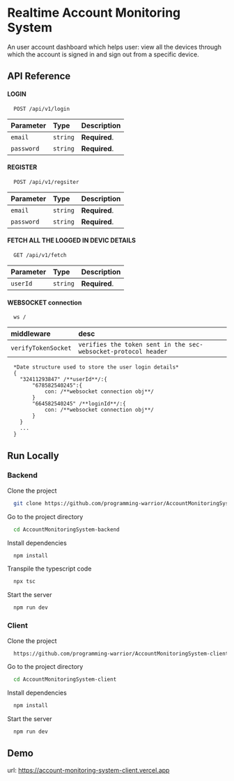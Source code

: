 
# Realtime Account Monitoring System

An user account dashboard which helps user: view all the devices through which the account is signed in and  sign out from a specific device.



## API Reference

#### LOGIN

```http
  POST /api/v1/login
```

| Parameter | Type     | Description                |
| :-------- | :------- | :------------------------- |
| `email` | `string` | **Required**.  |
| `password` | `string` | **Required**.  |

#### REGISTER

```http
  POST /api/v1/regsiter
```

| Parameter | Type     | Description                       |
| :-------- | :------- | :-------------------------------- |
| `email`      | `string` | **Required**.  |
| `password`      | `string` | **Required**.  |

#### FETCH ALL THE LOGGED IN DEVIC DETAILS

```http
  GET /api/v1/fetch
```

| Parameter | Type     | Description                       |
| :-------- | :------- | :-------------------------------- |
| `userId`      | `string` | **Required**.  |


#### WEBSOCKET connection

```ws
  ws /
```



| middleware | desc  |   
| :-------- | :------- | 
| `verifyTokenSocket`      | `verifies the token sent in the sec-websocket-protocol header` | 

```ws
  *Date structure used to store the user login details*
  {
    "32411293847" /**userId**/:{
        "678582540245":{
            con: /**websocket connection obj**/
        }
        "664582540245" /**loginId**/:{
            con: /**websocket connection obj**/
        }
    }
    ...
  }
```







## Run Locally

### Backend

Clone the project

```bash
  git clone https://github.com/programming-warrior/AccountMonitoringSystem-backend.git
```

Go to the project directory

```bash
  cd AccountMonitoringSystem-backend
```

Install dependencies

```bash
  npm install
```
Transpile the typescript code

```bash
  npx tsc
```

Start the server

```bash
  npm run dev
```

### Client

Clone the project

```bash
  https://github.com/programming-warrior/AccountMonitoringSystem-client.git
```

Go to the project directory

```bash
  cd AccountMonitoringSystem-client
```

Install dependencies

```bash
  npm install
```

Start the server

```bash
  npm run dev
```


## Demo

url: https://account-monitoring-system-client.vercel.app

